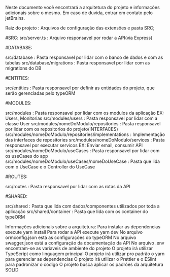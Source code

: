 Neste documento você encontrará a arquitetura do projeto e informações adicionais sobre o mesmo.
Em caso de duvida, entrar em contato pelo jetBrains.

Raiz do projeto : Arquivos de configuração das extensões e pasta SRC;

#SRC:
src/server.ts : Arquivo responsavel por rodar a API(via Express)

#DATABASE:

src/database : Pasta responsavel por lidar com o banco de dados e com as tabelas
src/database/migrations : Pasta responsavel por lidar com as migrations do DB

#ENTITIES:

src/entities : Pasta responsavel por definir as entidades do projeto, que serão gerenciadas pelo typeORM

#MODULES:

src/modules : Pasta responsavel por lidar com os modulos da aplicação EX: Users, Monitorias
src/modules/users : Pasta responsavel por lidar com a classe User
src/modules/nomeDoModulo/repositories : Pasta responsavel por lidar com os repositorios do projeto(INTERFACES)
    src/modules/nomeDoModulo/repositories/implementations : Implementação das interfaces de repositories
src/modules/nomeDoModulo/services : Pasta responsavel por executar servicos EX: Enviar email, consumir API
src/modules/nomeDoModulo/useCases : Pasta responsavel por lidar com os useCases do app
    src/modules/nomeDoModulo/useCases/nomeDoUseCase : Pasta que lida com o UseCase e o Controller do UseCase

#ROUTES:

src/routes : Pasta responsavel por lidar com as rotas da API

#SHARED:

src/shared : Pasta que lida com dados/componentes utilizados por toda a aplicação
src/shared/container : Pasta que lida com os container do typeORM

Informações adicionais sobre a arquitetura:
    Para instalar as dependencias execute yarn install
    Para rodar a API execute yarn dev
    No arquivo ormconfig.json está as configurações do typeORM
    No arquivo swagger.json  está a configuração da documentação da API
    No arquivo .env encontram-se as variaveis de ambiente do projeto
    O projeto irá utilizar TypeScript como linguagem principal
    O projeto irá utilizar pro padrão o yarn para gerenciar as dependencias
    O projeto irá utilizar o Prettier e o ESlint para padronizar o codigo
    O projeto busca aplicar os padrões da arquitetura SOLID


    
